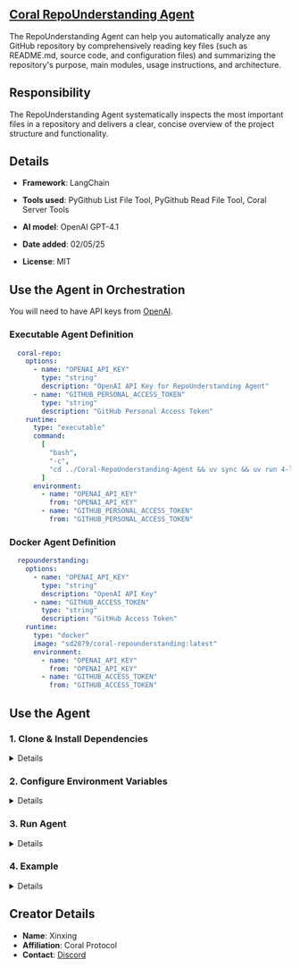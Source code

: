 ## [Coral RepoUnderstanding Agent](https://github.com/Coral-Protocol/Coral-RepoUnderstanding-Agent)

The RepoUnderstanding Agent can help you automatically analyze any GitHub repository by comprehensively reading key files (such as README.md, source code, and configuration files) and summarizing the repository's purpose, main modules, usage instructions, and architecture.

## Responsibility
The RepoUnderstanding Agent systematically inspects the most important files in a repository and delivers a clear, concise overview of the project structure and functionality.

## Details
- **Framework**: LangChain
- **Tools used**: PyGithub List File Tool, PyGithub Read File Tool, Coral Server Tools
- **AI model**: OpenAI GPT-4.1
- **Date added**: 02/05/25

- **License**: MIT

## Use the Agent in Orchestration
You will need to have API keys from [OpenAI](https://platform.openai.com/api-keys).

### Executable Agent Definition 
```yaml
  coral-repo:
    options:
      - name: "OPENAI_API_KEY"
        type: "string"
        description: "OpenAI API Key for RepoUnderstanding Agent"
      - name: "GITHUB_PERSONAL_ACCESS_TOKEN"
        type: "string"
        description: "GitHub Personal Access Token"
    runtime:
      type: "executable"
      command:
        [
          "bash",
          "-c",
          "cd ../Coral-RepoUnderstanding-Agent && uv sync && uv run 4-langchain-RepoUnderstandingAgent.py",
        ]
      environment:
        - name: "OPENAI_API_KEY"
          from: "OPENAI_API_KEY"
        - name: "GITHUB_PERSONAL_ACCESS_TOKEN"
          from: "GITHUB_PERSONAL_ACCESS_TOKEN"
```
### Docker Agent Definition 

```yaml
  repounderstanding:
    options:
      - name: "OPENAI_API_KEY"
        type: "string"
        description: "OpenAI API Key"
      - name: "GITHUB_ACCESS_TOKEN"
        type: "string"
        description: "GitHub Access Token"
    runtime:
      type: "docker"
      image: "sd2879/coral-repounderstanding:latest"
      environment:
        - name: "OPENAI_API_KEY"
          from: "OPENAI_API_KEY"
        - name: "GITHUB_ACCESS_TOKEN"
          from: "GITHUB_ACCESS_TOKEN"
```

## Use the Agent  

### 1. Clone & Install Dependencies


<details>  

Ensure that the [Coral Server](https://github.com/Coral-Protocol/coral-server) is running on your system and the [Interface Agent](https://github.com/Coral-Protocol/Coral-Interface-Agent) is running on the Coral Server.  

```bash
# Clone the RepoUnderstanding Agent repository
git clone https://github.com/Coral-Protocol/Coral-RepoUnderstanding-Agent.git

# Navigate to the project directory
cd Coral-RepoUnderstanding-Agent

# Install `uv`:
pip install uv

# Install dependencies from `pyproject.toml` using `uv`:
uv sync
```
This command will read the `pyproject.toml` file and install all specified dependencies in a virtual environment managed by `uv`.

</details>

### 2. Configure Environment Variables
<details>

Get the API Keys:
- [OpenAI API Key](https://platform.openai.com/api-keys)
- [GitHub Personal Access Token](https://github.com/settings/tokens)

Create a .env file in the project root:
```bash
cp -r .env.example .env
```

Add your API keys and any other required environment variables to the .env file.

Required environment variables:
- `OPENAI_API_KEY`
- `GITHUB_ACCESS_TOKEN`






</details>

### 3. Run Agent
<details>

Run the agent using `uv`:
```bash
uv run 4-langchain-RepoUnderstandingAgent.py
```
</details>

### 4. Example
<details>

```bash
# Input:
Please give me a comprehensive instruction of the master branch of Coral-Protocol/coral-server.

# Output:
Here is a comprehensive overview of the master branch of the Coral-Protocol/coral-server repository:

**Project Purpose & Main Functionality:**
- Coral Server implements the Coral Protocol, acting as a Model Context Protocol (MCP) server that enables communication between AI agents via a thread-based messaging system.
- It provides tools for agents to register, create/manage threads, send messages, mention other agents, and receive notifications when mentioned.
- The server is designed to facilitate multi-agent collaboration, with a focus on composability, scalability, and secure agent communication.

**Primary Components/Modules:**
- **src/main/kotlin/org/coralprotocol/coralserver/**: Core server logic, including the entry point (`Main.kt`), server setup (`CoralServer.kt`), session management, and orchestrator for agent lifecycle.
- **mcptools/**: Implements the MCP tools (e.g., list_agents, create_thread, add/remove participants, send_message, wait_for_mentions) that agents use to interact.
- **routes/**: Defines HTTP/SSE endpoints for agent and session communication.
- **orchestrator/**: Handles agent registration, spawning, and lifecycle management.
- **examples/camel-search-maths/**: Provides a practical example of multi-agent collaboration using the server with CAMEL agents.
- **application.yaml**: Configures applications and agent registry (including how agents are orchestrated and their environment variables).

**How to Use/Run the Project:**
- The server can be run via Gradle (`./gradlew run`) or as a standalone JAR after building.
- Supports multiple modes: standard I/O, SSE server (default, port 5555), and development mode.
- Agents connect to the server and use the available MCP tools for communication.
- Example workflow: Start the server, then run the example agents (math, search, interface) in the example directory. The agents collaborate to answer user queries.

**Noteworthy Implementation Details:**
- Built in Kotlin, using Ktor for the server and SSE/WebSocket support.
- Extensible agent registry and orchestrator allow for local and (planned) remote agent management.
- YAML-based configuration for applications and agent orchestration.
- Designed for open, composable AI agent societies, with a focus on secure, scalable, and flexible communication.
- Early-stage project with ongoing development toward remote mode and expanded features.

**Summary:**
Coral Server is a foundation for multi-agent AI systems, enabling agents to communicate, collaborate, and manage conversations through a standardized protocol and set of tools. It is highly extensible and intended as open infrastructure for the "Society of AI Agents." The project is not yet production-ready but provides a robust starting point for building complex agent-based systems.
```
</details>

## Creator Details
- **Name**: Xinxing
- **Affiliation**: Coral Protocol
- **Contact**: [Discord](https://discord.com/invite/Xjm892dtt3)
